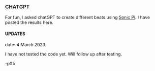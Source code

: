 ### [CHATGPT](https://openai.com/blog/chatgpt/) 

For fun, I asked chatGPT to create different beats using [Sonic Pi](https://sonic-pi.net/). 
I have posted the results here. 

#### UPDATES

date: 4 March 2023.

I have not tested the code yet. Will follow up after testing. 

-pXb
